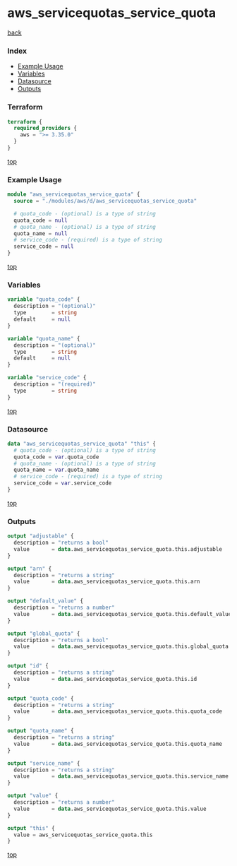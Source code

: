 # aws_servicequotas_service_quota

[back](../aws.md)

### Index

- [Example Usage](#example-usage)
- [Variables](#variables)
- [Datasource](#datasource)
- [Outputs](#outputs)

### Terraform

```terraform
terraform {
  required_providers {
    aws = ">= 3.35.0"
  }
}
```

[top](#index)

### Example Usage

```terraform
module "aws_servicequotas_service_quota" {
  source = "./modules/aws/d/aws_servicequotas_service_quota"

  # quota_code - (optional) is a type of string
  quota_code = null
  # quota_name - (optional) is a type of string
  quota_name = null
  # service_code - (required) is a type of string
  service_code = null
}
```

[top](#index)

### Variables

```terraform
variable "quota_code" {
  description = "(optional)"
  type        = string
  default     = null
}

variable "quota_name" {
  description = "(optional)"
  type        = string
  default     = null
}

variable "service_code" {
  description = "(required)"
  type        = string
}
```

[top](#index)

### Datasource

```terraform
data "aws_servicequotas_service_quota" "this" {
  # quota_code - (optional) is a type of string
  quota_code = var.quota_code
  # quota_name - (optional) is a type of string
  quota_name = var.quota_name
  # service_code - (required) is a type of string
  service_code = var.service_code
}
```

[top](#index)

### Outputs

```terraform
output "adjustable" {
  description = "returns a bool"
  value       = data.aws_servicequotas_service_quota.this.adjustable
}

output "arn" {
  description = "returns a string"
  value       = data.aws_servicequotas_service_quota.this.arn
}

output "default_value" {
  description = "returns a number"
  value       = data.aws_servicequotas_service_quota.this.default_value
}

output "global_quota" {
  description = "returns a bool"
  value       = data.aws_servicequotas_service_quota.this.global_quota
}

output "id" {
  description = "returns a string"
  value       = data.aws_servicequotas_service_quota.this.id
}

output "quota_code" {
  description = "returns a string"
  value       = data.aws_servicequotas_service_quota.this.quota_code
}

output "quota_name" {
  description = "returns a string"
  value       = data.aws_servicequotas_service_quota.this.quota_name
}

output "service_name" {
  description = "returns a string"
  value       = data.aws_servicequotas_service_quota.this.service_name
}

output "value" {
  description = "returns a number"
  value       = data.aws_servicequotas_service_quota.this.value
}

output "this" {
  value = aws_servicequotas_service_quota.this
}
```

[top](#index)